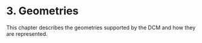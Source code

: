 # 3\. Geometries

This chapter describes the geometries supported by the DCM and how they are represented.

